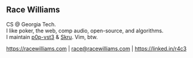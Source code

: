 ## Race Williams

CS @ Georgia Tech.\
I like poker, the web, comp audio, open-source, and algorithms.\
I maintain [p0p-vst3](https://p0p-vst3.github.io/) & [Skru](https://github.com/skrusenti/skru). Vim, btw.

https://racewilliams.com | race@racewilliams.com | https://linked.in/r4c3
